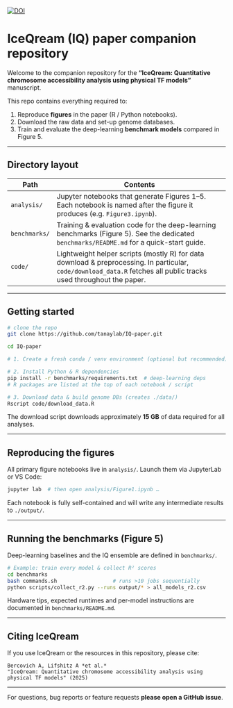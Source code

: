 [![DOI](https://zenodo.org/badge/1017382196.svg)](https://doi.org/10.5281/zenodo.16936493)

# IceQream (IQ) paper companion repository

Welcome to the companion repository for the **“IceQream: Quantitative chromosome accessibility analysis using physical TF models”** manuscript. 

This repo contains everything required to:
1. Reproduce **figures** in the paper (R / Python notebooks).
2. Download the raw data and set-up genome databases.
3. Train and evaluate the deep-learning **benchmark models** compared in Figure 5.

---

## Directory layout

| Path | Contents |
|------|----------|
| `analysis/` | Jupyter notebooks that generate Figures 1–5. Each notebook is named after the figure it produces (e.g. `Figure3.ipynb`). |
| `benchmarks/` | Training & evaluation code for the deep-learning benchmarks (Figure 5). See the dedicated `benchmarks/README.md` for a quick-start guide. |
| `code/` | Lightweight helper scripts (mostly R) for data download & preprocessing. In particular, `code/download_data.R` fetches all public tracks used throughout the paper. |

---

## Getting started

```bash
# clone the repo 
git clone https://github.com/tanaylab/IQ-paper.git

cd IQ-paper

# 1. Create a fresh conda / venv environment (optional but recommended)

# 2. Install Python & R dependencies
pip install -r benchmarks/requirements.txt  # deep-learning deps
# R packages are listed at the top of each notebook / script

# 3. Download data & build genome DBs (creates ./data/)
Rscript code/download_data.R
```

The download script downloads approximately **15 GB** of data required for all analyses.

---

## Reproducing the figures

All primary figure notebooks live in `analysis/`. Launch them via JupyterLab or VS Code:

```bash
jupyter lab  # then open analysis/Figure1.ipynb …
```

Each notebook is fully self-contained and will write any intermediate results to `./output/`.

---

## Running the benchmarks (Figure 5)

Deep-learning baselines and the IQ ensemble are defined in `benchmarks/`.

```bash
# Example: train every model & collect R² scores
cd benchmarks
bash commands.sh                  # runs >10 jobs sequentially
python scripts/collect_r2.py --runs output/* > all_models_r2.csv
```

Hardware tips, expected runtimes and per-model instructions are documented in `benchmarks/README.md`.

---

## Citing IceQream

If you use IceQream or the resources in this repository, please cite:

```
Bercovich A, Lifshitz A *et al.*
"IceQream: Quantitative chromosome accessibility analysis using physical TF models" (2025)
```

---

For questions, bug reports or feature requests **please open a GitHub issue**.
